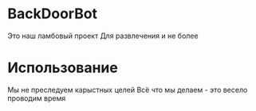 # BackDoorBot
Это наш ламбовый проект
Для развлечения и не более
# Использование
Мы не преследуем карыстных целей
Всё что мы делаем - это весело проводим время